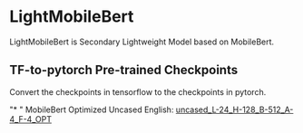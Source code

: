 # LightMobileBert
LightMobileBert is Secondary Lightweight Model based on MobileBert.

## TF-to-pytorch Pre-trained Checkpoints
Convert the checkpoints in tensorflow to the checkpoints in pytorch.<br>

"* " MobileBert Optimized Uncased English: [uncased_L-24_H-128_B-512_A-4_F-4_OPT](https://storage.googleapis.com/cloud-tpu-checkpoints/mobilebert/uncased_L-24_H-128_B-512_A-4_F-4_OPT.tar.gz)
